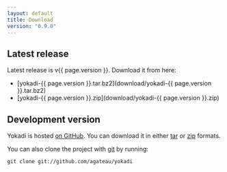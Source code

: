 ```yaml
---
layout: default
title: Download
version: "0.9.0"
---
```

## Latest release

Latest release is v{{ page.version }}. Download it from here:

- [yokadi-{{ page.version }}.tar.bz2](download/yokadi-{{ page.version }}.tar.bz2)
- [yokadi-{{ page.version }}.zip](download/yokadi-{{ page.version }}.zip)

## Development version

Yokadi is hosted [on GitHub][yokadi-github]. You can download it in either
[tar][master-tar] or [zip][master-zip] formats.

You can also clone the project with [git][] by running:

    git clone git://github.com/agateau/yokadi

[yokadi-github]: http://github.com/agateau/yokadi
[master-zip]: http://github.com/agateau/yokadi/zipball/master
[master-tar]: http://github.com/agateau/yokadi/tarball/master
[git]: http://git-scm.com

